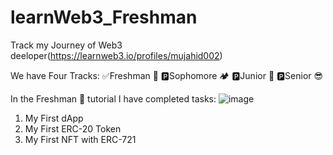 # learnWeb3_Freshman

Track my Journey of Web3 deeloper(https://learnweb3.io/profiles/mujahid002)

We have Four Tracks:
✅Freshman 🚀
🅿️Sophomore 🏕️
🅿️Junior 👷
🅿️Senior 😎

In the Freshman 🚀 tutorial I have completed tasks:
![image](https://user-images.githubusercontent.com/109784578/229195941-64dda6c5-caeb-4ad8-b6a9-044686ee0b67.png)

1. My First dApp
2. My First ERC-20 Token
3. My First NFT with ERC-721

